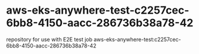# aws-eks-anywhere-test-c2257cec-6bb8-4150-aacc-286736b38a78-42
repository for use with E2E test job aws-eks-anywhere-test:c2257cec-6bb8-4150-aacc-286736b38a78-42
